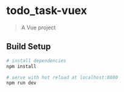# todo_task-vuex

> A Vue  project

## Build Setup

``` bash
# install dependencies
npm install

# serve with hot reload at localhost:8080
npm run dev


